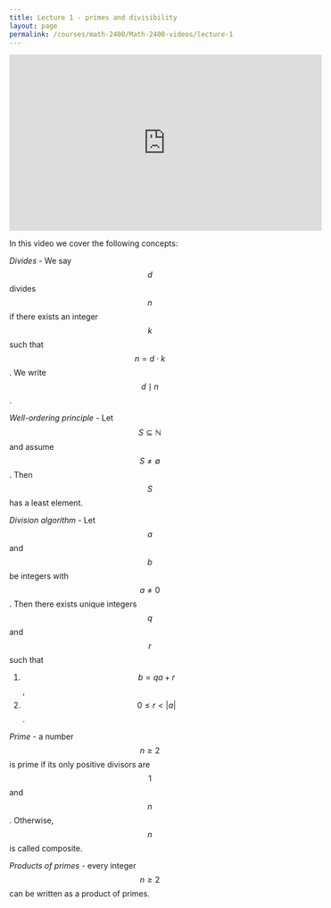 ```yaml
---
title: Lecture 1 - primes and divisibility
layout: page
permalink: /courses/math-2400/Math-2400-videos/lecture-1 
---
```

<iframe width="560" height="315" src="https://www.youtube.com/embed/UQWsTufg7No" title="YouTube video player" frameborder="0" allow="accelerometer; autoplay; clipboard-write; encrypted-media; gyroscope; picture-in-picture" allowfullscreen></iframe>

In this video we cover the following concepts:

*Divides* - We say $$ d $$ divides $$ n $$ if there exists an integer $$ k $$ such that $$ n = d\cdot k $$. We write $$ d \mid n $$.

*Well-ordering principle* - Let $$ S \subseteq \mathbb{N} $$ and assume $$ S \neq \emptyset $$.
Then $$ S $$ has a least element.

*Division algorithm* - Let $$ a $$ and $$ b $$ be integers with $$ a\neq 0 $$.
Then there exists unique integers $$ q $$ and $$ r $$ such that 
1. $$ b = qa + r $$,
2. $$ 0\leq r < \lvert a \rvert $$.

*Prime* - a number $$ n\geq 2 $$ is prime if its only positive divisors are $$ 1 $$ and $$ n $$. Otherwise, $$ n $$ is called composite.

*Products of primes* - every integer $$ n\geq 2 $$ can be written as a product of primes.
